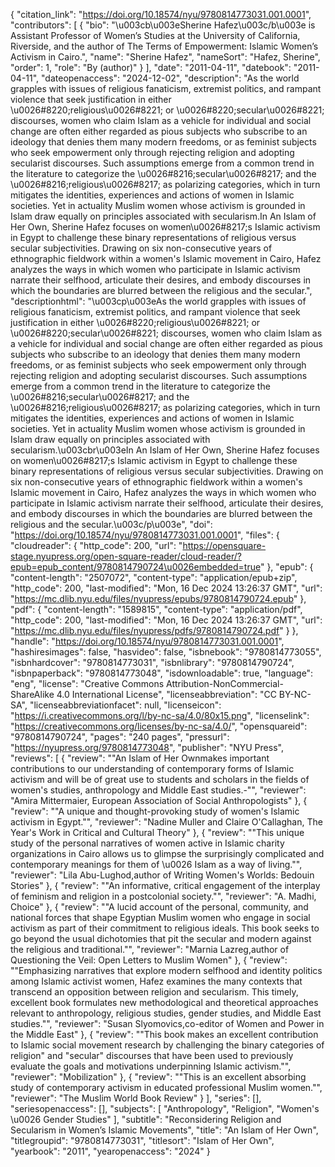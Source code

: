 {
   "citation_link": "https://doi.org/10.18574/nyu/9780814773031.001.0001",
   "contributors": [
     {
       "bio": "\u003cb\u003eSherine Hafez\u003c/b\u003e is Assistant Professor of Women’s Studies at the University of California, Riverside, and the author of The Terms of Empowerment: Islamic Women’s Activism in Cairo.",
       "name": "Sherine Hafez",
       "nameSort": "Hafez, Sherine",
       "order": 1,
       "role": "By (author)"
     }
   ],
   "date": "2011-04-11",
   "datebook": "2011-04-11",
   "dateopenaccess": "2024-12-02",
   "description": "As the world grapples with issues of religious fanaticism, extremist politics, and rampant violence that seek justification in either \u0026#8220;religious\u0026#8221; or \u0026#8220;secular\u0026#8221; discourses, women who claim Islam as a vehicle for individual and social change are often either regarded as pious subjects who subscribe to an ideology that denies them many modern freedoms, or as feminist subjects who seek empowerment only through rejecting religion and adopting secularist discourses. Such assumptions emerge from a common trend in the literature to categorize the \u0026#8216;secular\u0026#8217; and the \u0026#8216;religious\u0026#8217; as polarizing categories, which in turn mitigates the identities, experiences and actions of women in Islamic societies. Yet in actuality Muslim women whose activism is grounded in Islam draw equally on principles associated with secularism.In An Islam of Her Own, Sherine Hafez focuses on women\u0026#8217;s Islamic activism in Egypt to challenge these binary representations of religious versus secular subjectivities. Drawing on six non-consecutive years of ethnographic fieldwork within a women's Islamic movement in Cairo, Hafez analyzes the ways in which women who participate in Islamic activism narrate their selfhood, articulate their desires, and embody discourses in which the boundaries are blurred between the religious and the secular.",
   "descriptionhtml": "\u003cp\u003eAs the world grapples with issues of religious fanaticism, extremist politics, and rampant violence that seek justification in either \u0026#8220;religious\u0026#8221; or \u0026#8220;secular\u0026#8221; discourses, women who claim Islam as a vehicle for individual and social change are often either regarded as pious subjects who subscribe to an ideology that denies them many modern freedoms, or as feminist subjects who seek empowerment only through rejecting religion and adopting secularist discourses. Such assumptions emerge from a common trend in the literature to categorize the \u0026#8216;secular\u0026#8217; and the \u0026#8216;religious\u0026#8217; as polarizing categories, which in turn mitigates the identities, experiences and actions of women in Islamic societies. Yet in actuality Muslim women whose activism is grounded in Islam draw equally on principles associated with secularism.\u003cbr\u003eIn An Islam of Her Own, Sherine Hafez focuses on women\u0026#8217;s Islamic activism in Egypt to challenge these binary representations of religious versus secular subjectivities. Drawing on six non-consecutive years of ethnographic fieldwork within a women's Islamic movement in Cairo, Hafez analyzes the ways in which women who participate in Islamic activism narrate their selfhood, articulate their desires, and embody discourses in which the boundaries are blurred between the religious and the secular.\u003c/p\u003e",
   "doi": "https://doi.org/10.18574/nyu/9780814773031.001.0001",
   "files": {
     "cloudreader": {
       "http_code": 200,
       "url": "https://opensquare-stage.nyupress.org/open-square-reader/cloud-reader/?epub=epub_content/9780814790724\u0026embedded=true"
     },
     "epub": {
       "content-length": "2507072",
       "content-type": "application/epub+zip",
       "http_code": 200,
       "last-modified": "Mon, 16 Dec 2024 13:26:37 GMT",
       "url": "https://mc.dlib.nyu.edu/files/nyupress/epubs/9780814790724.epub"
     },
     "pdf": {
       "content-length": "1589815",
       "content-type": "application/pdf",
       "http_code": 200,
       "last-modified": "Mon, 16 Dec 2024 13:26:37 GMT",
       "url": "https://mc.dlib.nyu.edu/files/nyupress/pdfs/9780814790724.pdf"
     }
   },
   "handle": "https://doi.org/10.18574/nyu/9780814773031.001.0001",
   "hashiresimages": false,
   "hasvideo": false,
   "isbnebook": "9780814773055",
   "isbnhardcover": "9780814773031",
   "isbnlibrary": "9780814790724",
   "isbnpaperback": "9780814773048",
   "isdownloadable": true,
   "language": "eng",
   "license": "Creative Commons Attribution-NonCommercial-ShareAlike 4.0 International License",
   "licenseabbreviation": "CC BY-NC-SA",
   "licenseabbreviationfacet": null,
   "licenseicon": "https://i.creativecommons.org/l/by-nc-sa/4.0/80x15.png",
   "licenselink": "https://creativecommons.org/licenses/by-nc-sa/4.0/",
   "opensquareid": "9780814790724",
   "pages": "240 pages",
   "pressurl": "https://nyupress.org/9780814773048",
   "publisher": "NYU Press",
   "reviews": [
     {
       "review": "\"An Islam of Her Ownmakes important contributions to our understanding of contemporary forms of Islamic activism and will be of great use to students and scholars in the fields of women's studies, anthropology and Middle East studies.-\"",
       "reviewer": "Amira Mittermaier, European Association of Social Anthropologists"
     },
     {
       "review": "\"A unique and thought-provoking study of women's Islamic activism in Egypt.\"",
       "reviewer": "Nadine Muller and Claire O'Callaghan, The Year's Work in Critical and Cultural Theory"
     },
     {
       "review": "\"This unique study of the personal narratives of women active in Islamic charity organizations in Cairo allows us to glimpse the surprisingly complicated and contemporary meanings for them of \u0026 Islam as a way of living.\"",
       "reviewer": "Lila Abu-Lughod,author of Writing Women's Worlds: Bedouin Stories"
     },
     {
       "review": "\"An informative, critical engagement of the interplay of feminism and religion in a postcolonial society.\"",
       "reviewer": "A. Madhi, Choice"
     },
     {
       "review": "\"A lucid account of the personal, community, and national forces that shape Egyptian Muslim women who engage in social activism as part of their commitment to religious ideals. This book seeks to go beyond the usual dichotomies that pit the secular and modern against the religious and traditional.\"",
       "reviewer": "Marnia Lazreg,author of Questioning the Veil: Open Letters to Muslim Women"
     },
     {
       "review": "\"Emphasizing narratives that explore modern selfhood and identity politics among Islamic activist women, Hafez examines the many contexts that transcend an opposition between religion and secularism. This timely, excellent book formulates new methodological and theoretical approaches relevant to anthropology, religious studies, gender studies, and Middle East studies.\"",
       "reviewer": "Susan Slyomovics,co-editor of Women and Power in the Middle East"
     },
     {
       "review": "\"This book makes an excellent contribution to Islamic social movement research by challenging the binary categories of religion\" and \"secular\" discourses that have been used to previously evaluate the goals and motivations underpinning Islamic activism.\"",
       "reviewer": "Mobilization"
     },
     {
       "review": "\"This is an excellent absorbing study of contemporary activism in educated professional Muslim women.\"",
       "reviewer": "The Muslim World Book Review"
     }
   ],
   "series": [],
   "seriesopenaccess": [],
   "subjects": [
     "Anthropology",
     "Religion",
     "Women's \u0026 Gender Studies"
   ],
   "subtitle": "Reconsidering Religion and Secularism in Women’s Islamic Movements",
   "title": "An Islam of Her Own",
   "titlegroupid": "9780814773031",
   "titlesort": "Islam of Her Own",
   "yearbook": "2011",
   "yearopenaccess": "2024"
 }
